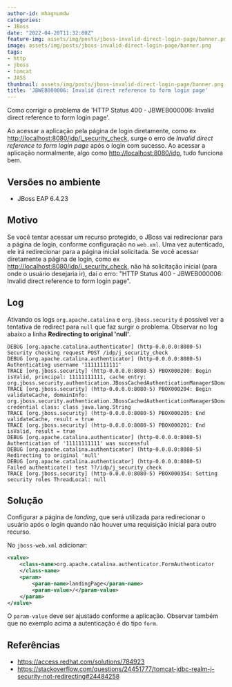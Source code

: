 ```yaml
---
author-id: mhagnumdw
categories:
- JBoss
date: "2022-04-20T11:32:00Z"
feature-img: assets/img/posts/jboss-invalid-direct-login-page/banner.png
image: assets/img/posts/jboss-invalid-direct-login-page/banner.png
tags:
- http
- jboss
- tomcat
- JASS
thumbnail: assets/img/posts/jboss-invalid-direct-login-page/banner.png
title: 'JBWEB000006: Invalid direct reference to form login page'
---
```


Como corrigir o problema de 'HTTP Status 400 - JBWEB000006: Invalid direct reference to form login page'.

<!--more-->

Ao acessar a aplicação pela página de login diretamente, como ex <http://localhost:8080/idp/j_security_check>, surge o erro de _Invalid direct reference to form login page_ após o login com sucesso. Ao acessar a aplicação normalmente, algo como <http://localhost:8080/idp>, tudo funciona bem.

## Versões no ambiente

- JBoss EAP 6.4.23

## Motivo

Se você tentar acessar um recurso protegido, o JBoss vai redirecionar para a página de login, conforme configuração no `web.xml`. Uma vez autenticado, ele irá redirecionar para a página inicial solicitada. Se você acessar diretamente a página de login, como ex <http://localhost:8080/idp/j_security_check>, não há solicitação inicial (para onde o usuário desejaria ir), daí o erro: "HTTP Status 400 - JBWEB000006: Invalid direct reference to form login page".

## Log

Ativando os logs `org.apache.catalina` e `org.jboss.security` é possível ver a tentativa de redirect para `null` que faz surgir o problema. Observar no log abaixo a linha **Redirecting to original 'null'**.

```text
DEBUG [org.apache.catalina.authenticator] (http-0.0.0.0:8080-5) Security checking request POST /idp/j_security_check
DEBUG [org.apache.catalina.authenticator] (http-0.0.0.0:8080-5) Authenticating username '11111111111'
TRACE [org.jboss.security] (http-0.0.0.0:8080-5) PBOX000200: Begin isValid, principal: 11111111111, cache entry: org.jboss.security.authentication.JBossCachedAuthenticationManager$DomainInfo@633c863
TRACE [org.jboss.security] (http-0.0.0.0:8080-5) PBOX000204: Begin validateCache, domainInfo: org.jboss.security.authentication.JBossCachedAuthenticationManager$DomainInfo@633c863, credential class: class java.lang.String
TRACE [org.jboss.security] (http-0.0.0.0:8080-5) PBOX000205: End validateCache, result = true
TRACE [org.jboss.security] (http-0.0.0.0:8080-5) PBOX000201: End isValid, result = true
DEBUG [org.apache.catalina.authenticator] (http-0.0.0.0:8080-5) Authentication of '11111111111' was successful
DEBUG [org.apache.catalina.authenticator] (http-0.0.0.0:8080-5) Redirecting to original 'null'
DEBUG [org.apache.catalina.authenticator] (http-0.0.0.0:8080-5)  Failed authenticate() test ??/idp/j_security_check
TRACE [org.jboss.security] (http-0.0.0.0:8080-5) PBOX000354: Setting security roles ThreadLocal: null
```

## Solução

Configurar a página de _landing_, que será utilizada para redirecionar o usuário após o login quando não houver uma requisição inicial para outro recurso.

No `jboss-web.xml` adicionar:

```xml
<valve>
    <class-name>org.apache.catalina.authenticator.FormAuthenticator
    </class-name>
    <param>
        <param-name>landingPage</param-name>
        <param-value>/</param-value>
    </param>
</valve>
```

O `param-value` deve ser ajustado conforme a aplicação. Observar também que no exemplo acima a autenticação é do tipo `form`.

## Referências

- <https://access.redhat.com/solutions/784923>
- <https://stackoverflow.com/questions/24451777/tomcat-jdbc-realm-j-security-not-redirecting#24484258>
